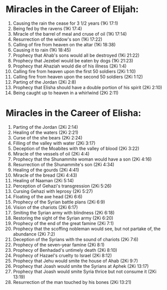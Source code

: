 # Miracles in the Career of Elijah:

1) Causing the rain the cease for 3 1/2 years (1Ki 17:1)
2) Being fed by the ravens (1Ki 17:4)
3) Miracle of the barrel of meal and cruse of oil (1Ki 17:14)
4) Resurrection of the widow's son (1Ki 17:22)
5) Calling of fire from heaven on the altar (1Ki 18:38)
6) Causing it to rain (1Ki 18:45)
7) Prophecy that Ahab's sons would all be destroyed (1Ki 21:22)
8) Prophecy that Jezebel would be eaten by dogs (1Ki 21:23)
9) Prophecy that Ahaziah would die of his illness (2Ki 1:4)
10) Calling fire from heaven upon the first 50 soldiers (2Ki 1:10)
11) Calling fire from heaven upon the second 50 soldiers (2Ki 1:12)
12) Parting of the Jordan (2Ki 2:8)
13) Prophecy that Elisha should have a double portion of his spirit (2Ki 2:10)
14) Being caught up to heaven in a whirlwind (2Ki 2:11)

# Miracles in the Career of Elisha:

1) Parting of the Jordan (2Ki 2:14)
2) Healing of the waters (2Ki 2:21)
3) Curse of the she bears (2Ki 2:24)
4) Filling of the valley with water (2Ki 3:17)
5) Deception of the Moabites with the valley of blood (2Ki 3:22)
6) Miracle of the vessels of oil (2Ki 4:4)
7) Prophecy that the Shunammite woman would have a son (2Ki 4:16)
8) Resurrection of the Shunammite's son (2Ki 4:34)
9) Healing of the gourds (2Ki 4:41)
10) Miracle of the bread (2Ki 4:43)
11) Healing of Naaman (2Ki 5:14)
12) Perception of Gehazi's transgression (2Ki 5:26)
13) Cursing Gehazi with leprosy (2Ki 5:27)
14) Floating of the axe head (2Ki 6:6)
15) Prophecy of the Syrian battle plans (2Ki 6:9)
16) Vision of the chariots (2Ki 6:17)
17) Smiting the Syrian army with blindness (2Ki 6:18)
18) Restoring the sight of the Syrian army (2Ki 6:20)
19) Prophecy of the end of the great famine (2Ki 7:1)
20) Prophecy that the scoffing nobleman would see, but not partake of, the abundance (2Ki 7:2)
21) Deception of the Syrians with the sound of chariots (2Ki 7:6)
22) Prophecy of the seven-year famine (2Ki 8:1)
23) Prophecy of Benhadad's untimely death (2Ki 8:10)
24) Prophecy of Hazael's cruelty to Israel (2Ki 8:12)
25) Prophecy that Jehu would smite the house of Ahab (2Ki 9:7)
26) Prophecy that Joash would smite the Syrians at Aphek (2Ki 13:17)
27) Prophecy that Joash would smite Syria thrice but not consume it (2Ki 13:19)
28) Resurrection of the man touched by his bones (2Ki 13:21) 